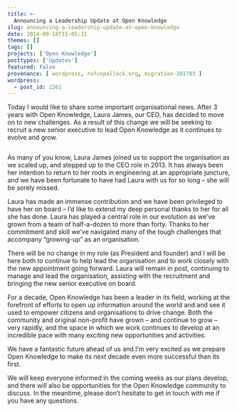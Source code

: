 ```yaml
---
title: >-
  Announcing a Leadership Update at Open Knowledge
slug: announcing-a-leadership-update-at-open-knowledge
date: 2014-09-18T15:05:31
themes: []
tags: []
projects: ['Open Knowledge']
posttypes: ['Updates']
featured: False
provenance: [ wordpress, rufuspollock.org, migration-201703 ]
wordpress:
  - post_id: 1361
---
```


<!-- magazine.image = http://assets.okfn.org/p/okfn/img/okfn-logo-portrait.png -->

<p>Today I would like to share some important organisational news. After 3 years with Open Knowledge, Laura James, our CEO, has decided to move on to new challenges. As a result of this change we will be seeking to recruit a new senior executive to lead Open Knowledge as it continues to evolve and grow.</p>

<p><img src="http://assets.okfn.org/p/okfn/img/okfn-logo-landscape.png" alt="" /></p>

<p>As many of you know, Laura James joined us to support the organisation as we scaled up, and stepped up to the CEO role in 2013. It has always been her intention to return to her roots in engineering at an appropriate juncture, and we have been fortunate to have had Laura with us for so long  &#8211; she will be sorely missed.</p>

<p>Laura has made an immense contribution and we have been privileged to have her on board &#8211; I&#8217;d like to extend my deep personal thanks to her for all she has done. Laura has played a central role in our evolution as we&#8217;ve grown from a team of half-a-dozen to more than forty. Thanks to her commitment and skill we&#8217;ve navigated many of the tough challenges that accompany &#8220;growing-up&#8221; as an organisation.</p>

<p>There will be no change in my role (as President and founder) and I will be here both to continue to help lead the organisation and to work closely with the new appointment going forward. Laura will remain in post, continuing to manage and lead the organisation, assisting with the recruitment and bringing the new senior executive on board.</p>

<p>For a decade, Open Knowledge has been a leader in its field, working at the forefront of efforts to open up information around the world and and see it used to empower citizens and organisations to drive change. Both the community and original non-profit have grown &#8211; and continue to grow &#8211; very rapidly, and the space in which we work continues to develop at an incredible pace with many exciting new opportunities and activities.</p>

<p>We have a fantastic future ahead of us and I&#8217;m very excited as we prepare Open Knowledge to make its next decade even more successful than its first.</p>

<p>We will keep everyone informed in the coming weeks as our plans develop, and there will also be opportunities for the Open Knowledge community to  discuss. In the meantime, please don’t hesitate to get in touch with me if you have any questions.</p>


